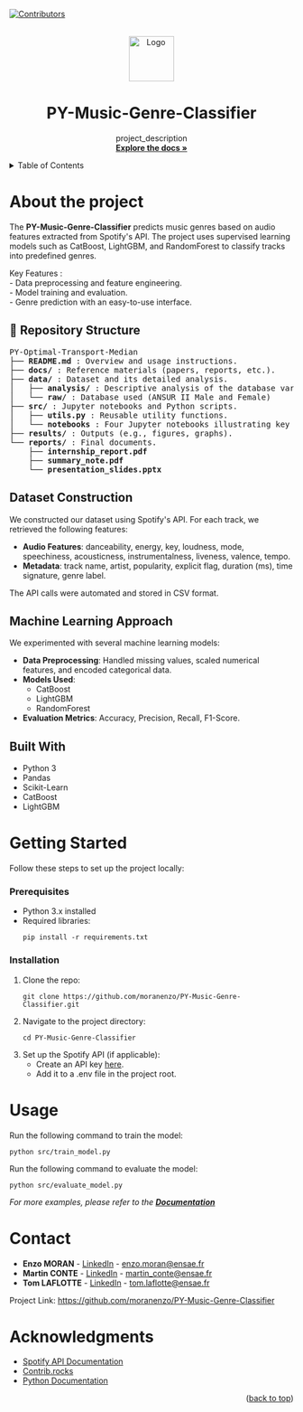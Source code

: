 <a id="readme-top"></a>

[![Contributors][contributors-shield]][contributors-url]



<!-- PROJECT LOGO -->
<br />
<div align="center">
  <a href="https://github.com/moranenzo/PY-Music-Genre-Classifier">
    <img src="images/logo.png" alt="Logo" width="80" height="80">
  </a>

<h1 align="center">PY-Music-Genre-Classifier</h3>

  <p>
    project_description
    <br />
    <a href="https://github.com/moranenzo/PY-Music-Genre-Classifier"><strong>Explore the docs »</strong></a>
    <br />
  </p>
</div>



<!-- TABLE OF CONTENTS -->
<details>
  <summary>Table of Contents</summary>
  <ol>
    <li>
      <a href="#about-the-project">About The Project</a>
      <ul>
        <li><a href="#repository-structure">Repository Structure</a></li>
        <li><a href="#dataset-construction">Dataset Construction</a></li>
        <li><a href="#built-with">Built With</a></li>
      </ul>
    </li>
    <li>
      <a href="#getting-started">Getting Started</a>
      <ul>
        <li><a href="#prerequisites">Prerequisites</a></li>
        <li><a href="#installation">Installation</a></li>
      </ul>
    </li>
    <li><a href="#usage">Usage</a></li>
    <li><a href="#contact">Contact</a></li>
    <li><a href="#acknowledgments">Acknowledgments</a></li>
  </ol>
</details>



<h1 id="about-the-project">About the project</h1>

<p>
The <strong>PY-Music-Genre-Classifier</strong> predicts music genres based on audio features extracted from Spotify's API. The project uses supervised learning models such as CatBoost, LightGBM, and RandomForest to classify tracks into predefined genres.
</p>
<p> Key Features :
  <br />- Data preprocessing and feature engineering.
  <br />- Model training and evaluation.
  <br />- Genre prediction with an easy-to-use interface.
</p>


<h2 id="repository-structure">📁 <strong>Repository Structure</strong></h2>
<pre>
PY-Optimal-Transport-Median
├── <strong>README.md</strong> : Overview and usage instructions.
├── <strong>docs/</strong> : Reference materials (papers, reports, etc.).
├── <strong>data/</strong> : Dataset and its detailed analysis.
│   ├── <strong>analysis/</strong> : Descriptive analysis of the database variables.
│   └── <strong>raw/</strong> : Database used (ANSUR II Male and Female)
├── <strong>src/</strong> : Jupyter notebooks and Python scripts.
│   ├── <strong>utils.py</strong> : Reusable utility functions.
│   └── <strong>notebooks</strong> : Four Jupyter notebooks illustrating key processes.
├── <strong>results/</strong> : Outputs (e.g., figures, graphs).
└── <strong>reports/</strong> : Final documents.
    ├── <strong>internship_report.pdf</strong>
    ├── <strong>summary_note.pdf</strong>
    └── <strong>presentation_slides.pptx</strong>
</pre>


<h2 id="dataset-construction">Dataset Construction</h2>
<p>We constructed our dataset using Spotify's API. For each track, we retrieved the following features:</p>
<ul>
  <li><strong>Audio Features</strong>: danceability, energy, key, loudness, mode, speechiness, acousticness, instrumentalness, liveness, valence, tempo.</li>
  <li><strong>Metadata</strong>: track name, artist, popularity, explicit flag, duration (ms), time signature, genre label.</li>
</ul>
<p>The API calls were automated and stored in CSV format.</p>


<h2 id="machine-learning-approach">Machine Learning Approach</h2>
<p>We experimented with several machine learning models:</p>
<ul>
  <li><strong>Data Preprocessing</strong>: Handled missing values, scaled numerical features, and encoded categorical data.</li>
  <li><strong>Models Used</strong>:
    <ul>
      <li>CatBoost</li>
      <li>LightGBM</li>
      <li>RandomForest</li>
    </ul>
  </li>
  <li><strong>Evaluation Metrics</strong>: Accuracy, Precision, Recall, F1-Score.</li>
</ul>


<h2 id="built-with">Built With</h2>
<ul>
  <li>Python 3</li>
  <li>Pandas</li>
  <li>Scikit-Learn</li>
  <li>CatBoost</li>
  <li>LightGBM</li>
</ul>



<h1 id="getting-started">Getting Started</h1>
<p>Follow these steps to set up the project locally:</p>

<h3 id="prerequisites">Prerequisites</h3>
<ul>
  <li>Python 3.x installed</li>
  <li>Required libraries:
    <pre><code>pip install -r requirements.txt</code></pre>
  </li>
</ul>


<h3 id="installation">Installation</h3>
<ol>
  <li>Clone the repo:
    <pre><code>git clone https://github.com/moranenzo/PY-Music-Genre-Classifier.git</code></pre>
  </li>
  <li>Navigate to the project directory:
    <pre><code>cd PY-Music-Genre-Classifier</code></pre>
  </li>
  <li>Set up the Spotify API (if applicable):
    <ul>
      <li>Create an API key <a href="https://developer.spotify.com/" target="_blank">here</a>.</li>
      <li>Add it to a .env file in the project root.</li>
    </ul>
  </li>
</ol>


<h1 id="usage">Usage</h1>
<p>Run the following command to train the model:</p>
<pre><code>python src/train_model.py</code></pre>

<p>Run the following command to evaluate the model:</p>
<pre><code>python src/evaluate_model.py</code></pre>

<p><em>For more examples, please refer to the <strong><a href="https://github.com/moranenzo/PY-Music-Genre-Classifier/docs" target="_blank">Documentation</a></strong></em></p>



<h1 id"contact">Contact</h1>
<ul>
  <li><strong>Enzo MORAN</strong> - <a href="https://www.linkedin.com/in/moranenzo/" target="_blank">LinkedIn</a> - <a href="mailto:enzo.moran@ensae.fr">enzo.moran@ensae.fr</a></li>
  <li><strong>Martin CONTE</strong> - <a href="https://www.linkedin.com/in/martin-conte-7a3139286/" target="_blank">LinkedIn</a> - <a href="mailto:martin_conte@ensae.fr">martin_conte@ensae.fr</a></li>
  <li><strong>Tom LAFLOTTE</strong> - <a href="https://www.linkedin.com/in/tom-laflotte-19a351293/" target="_blank">LinkedIn</a> - <a href="mailto:tom.laflotte@ensae.fr">tom.laflotte@ensae.fr</a></li>
</ul>

<p>Project Link: <a href="https://github.com/moranenzo/PY-Music-Genre-Classifier" target="_blank">https://github.com/moranenzo/PY-Music-Genre-Classifier</a></p>



<h1 id="acknowledgments">Acknowledgments</h1>
<ul>
  <li><a href="https://developer.spotify.com/documentation/web-api/" target="_blank">Spotify API Documentation</a></li>
  <li><a href="https://contrib.rocks" target="_blank">Contrib.rocks</a></li>
  <li><a href="https://docs.python.org/3/" target="_blank">Python Documentation</a></li>
</ul>


<p align="right">(<a href="#readme-top">back to top</a>)</p>



<!-- MARKDOWN LINKS & IMAGES -->
<!-- https://www.markdownguide.org/basic-syntax/#reference-style-links -->
[contributors-shield]: https://img.shields.io/github/contributors/moranenzo/PY-Music-Genre-Classifier.svg?style=for-the-badge
[contributors-url]: https://github.com/moranenzo/PY-Music-Genre-Classifier/graphs/contributors
[product-screenshot]: images/screenshot.png
